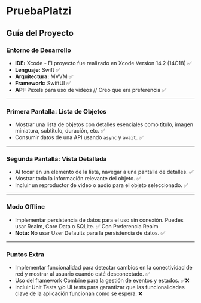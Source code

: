 # PruebaPlatzi

## Guía del Proyecto

### Entorno de Desarrollo

- **IDE:** Xcode - El proyecto fue realizado en Xcode Version 14.2 (14C18) ✅
- **Lenguaje:** Swift ✅
- **Arquitectura:** MVVM ✅
- **Framework:** SwiftUI ✅
- **API:** Pexels para uso de videos // Creo que era preferencia ✅

---

### Primera Pantalla: Lista de Objetos

- Mostrar una lista de objetos con detalles esenciales como título, imagen miniatura, subtítulo, duración, etc. ✅
- Consumir datos de una API usando `async` y `await`. ✅

---

### Segunda Pantalla: Vista Detallada

- Al tocar en un elemento de la lista, navegar a una pantalla de detalles. ✅
- Mostrar toda la información relevante del objeto. ✅
- Incluir un reproductor de video o audio para el objeto seleccionado. ✅

---

### Modo Offline

- Implementar persistencia de datos para el uso sin conexión. Puedes usar Realm, Core Data o SQLite. ✅ Con Preferencia Realm
- **Nota:** No usar User Defaults para la persistencia de datos. ✅

---

### Puntos Extra

- Implementar funcionalidad para detectar cambios en la conectividad de red y mostrar al usuario cuando esté desconectado. ✅
- Uso del framework Combine para la gestión de eventos y estados. ✅❌
- Incluir Unit Tests y/o UI tests para garantizar que las funcionalidades clave de la aplicación funcionan como se espera. ❌

